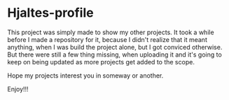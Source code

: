 # Hjaltes-profile
 
 
This project was simply made to show my other projects. It took a while before I made a repository for it, because I didn't realize that it meant anything, when I was build the project alone, but I got conviced otherwise. But there were still a few thing missing, when uploading it and it's going to keep on being updated as more projects get added to the scope.

Hope my projects interest you in someway or another. 
 
Enjoy!!!
